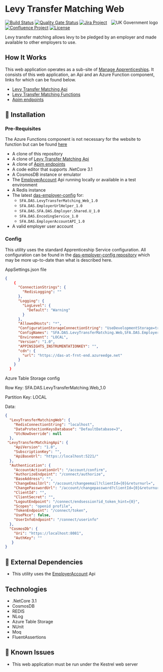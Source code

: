 ﻿# Levy Transfer Matching Web

<img src="https://avatars.githubusercontent.com/u/9841374?s=200&v=4" align="right" alt="UK Government logo">

[![Build Status](https://dev.azure.com/sfa-gov-uk/Digital%20Apprenticeship%20Service/_apis/build/status/das-levy-transfer-matching-web?repoName=SkillsFundingAgency%2Fdas-levy-transfer-matching-web&branchName=main)](https://dev.azure.com/sfa-gov-uk/Digital%20Apprenticeship%20Service/_build/latest?definitionId=2418&repoName=SkillsFundingAgency%2Fdas-levy-transfer-matching-web&branchName=main)
[![Quality Gate Status](https://sonarcloud.io/api/project_badges/measure?project=SkillsFundingAgency_das-levy-transfer-matching-web&metric=alert_status)](https://sonarcloud.io/dashboard?id=SkillsFundingAgency_das-levy-transfer-matching-web)
[![Jira Project](https://img.shields.io/badge/Jira-Project-blue)](https://skillsfundingagency.atlassian.net/secure/RapidBoard.jspa?rapidView=674&projectKey=TM)
[![Confluence Project](https://img.shields.io/badge/Confluence-Project-blue)](https://skillsfundingagency.atlassian.net/wiki/spaces/NDL/pages/2706801162/Levy+Transfers+Matching)
[![License](https://img.shields.io/badge/license-MIT-lightgrey.svg?longCache=true&style=flat-square)](https://en.wikipedia.org/wiki/MIT_License)

Levy transfer matching allows levy to be pledged by an employer and made available to other employers to use.

## How It Works

This web application operates as a sub-site of [Manage Apprenticeships](https://github.com/SkillsFundingAgency/das-employerapprenticeshipsservice). 
It consists of this web application, an Api and an Azure Function component, links for which can be found below.

* [Levy Transfer Matching Api](https://github.com/SkillsFundingAgency/das-levy-transfer-matching-api)
* [Levy Transfer Matching Functions](https://github.com/SkillsFundingAgency/das-levy-transfer-matching-functions)
* [Apim endpoints](https://github.com/SkillsFundingAgency/das-apim-endpoints)

## 🚀 Installation

### Pre-Requisites

The Azure Functions component is not necessary for the website to function but can be found [here](https://github.com/SkillsFundingAgency/das-levy-transfer-matching-functions)

* A clone of this repository
* A clone of [Levy Transfer Matching Api](https://github.com/SkillsFundingAgency/das-levy-transfer-matching-api)
* A clone of [Apim endpoints](https://github.com/SkillsFundingAgency/das-apim-endpoints)
* A code editor that supports .NetCore 3.1
* A CosmosDB instance or emulator
* The [EmployerAccount](https://github.com/SkillsFundingAgency/das-employerapprenticeshipsservice) Api running locally or available in a test environment
* A Redis instance
* The latest [das-employer-config](https://github.com/SkillsFundingAgency/das-employer-config) for:
  *  `SFA.DAS.LevyTransferMatching_Web_1.0`
  *  `SFA.DAS.EmployerUrlHelper_1.0`
  *  `SFA.DAS.SFA.DAS.Employer.Shared.U_1.0`
  *  `SFA.DAS.EncodingService_1.0`
  *  `SFA.DAS.EmployerAccountAPI_1.0`
* A valid employer user account

### Config


This utility uses the standard Apprenticeship Service configuration. All configuration can be found in the [das-employer-config repository](https://github.com/SkillsFundingAgency/das-employer-config) which may be more up-to-date than what is described here.

AppSettings.json file
```json
{
    {
      "ConnectionStrings": {
        "RedisLogging": ""
      },
      "Logging": {
        "LogLevel": {
          "Default": "Warning"
        }
      },
      "AllowedHosts": "*",
      "ConfigurationStorageConnectionString": "UseDevelopmentStorage=true",
      "ConfigNames": "SFA.DAS.LevyTransferMatching.Web,SFA.DAS.EmployerUrlHelper:EmployerUrlHelper,SFA.DAS.Employer.Shared.UI,SFA.DAS.Encoding:EncodingService,SFA.DAS.EmployerAccountAPI:EmployerAccountApi",
      "Environment": "LOCAL",
      "Version": "1.0",
      "APPINSIGHTS_INSTRUMENTATIONKEY": "",
      "cdn": {
        "url": "https://das-at-frnt-end.azureedge.net"
      }
    }
  }  
```

Azure Table Storage config

Row Key: SFA.DAS.LevyTransferMatching.Web_1.0

Partition Key: LOCAL

Data:

```json
{
  "LevyTransferMatchingWeb": {
    "RedisConnectionString": "localhost",
    "DataProtectionKeysDatabase": "DefaultDatabase=3",
    "UtcNowOverride": null
  },
 "LevyTransferMatchingApi": {
    "ApiVersion": "1.0",
    "SubscriptionKey": "",
    "ApiBaseUrl": "https://localhost:5221/"
  },
  "Authentication": {
    "AccountActivationUrl": "/account/confirm",
    "AuthorizeEndpoint": "/connect/authorize",
    "BaseAddress": "",
    "ChangeEmailUrl": "/account/changeemail?clientId={0}&returnurl=",
    "ChangePasswordUrl": "/account/changepassword?clientId={0}&returnurl=",
    "ClientId": "",
    "ClientSecret": "",
    "LogoutEndpoint": "/connect/endsession?id_token_hint={0}",
    "Scopes": "openid profile",
    "TokenEndpoint": "/connect/token",
    "UsePkce": false,
    "UserInfoEndpoint": "/connect/userinfo"
  },
  "CosmosDb": {
    "Uri": "https://localhost:8081",
    "AuthKey": ""
   }
}
```

## 🔗 External Dependencies

* This utility uses the [EmployerAccount](https://github.com/SkillsFundingAgency/das-employerapprenticeshipsservice) Api

## Technologies

* .NetCore 3.1
* CosmosDB
* REDIS
* NLog
* Azure Table Storage
* NUnit
* Moq
* FluentAssertions

## 🐛 Known Issues

* This web application must be run under the Kestrel web server